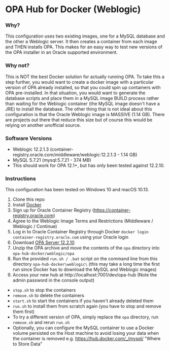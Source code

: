 # OPA Hub for Docker (Weblogic)

### Why?
This configuration uses two existing images, one for a MySQL database and the other a Weblogic server.  It then creates a container from each image and THEN installs OPA.  This makes for an easy way to test new versions of the OPA installer in an Oracle supported environment.

### Why not?
This is NOT the best Docker solution for actually running OPA.  To take this a step further, you would want to create a docker image with a particular version of OPA already installed, so that you could spin up containers with OPA pre-installed.  In that situation, you would want to generate the database scripts and place them in a MySQL image BUILD process rather than waiting for the Weblogic container (the MySQL image doesn't have a JRE) to install the database.  The other thing that is not ideal about this configuration is that the Oracle Weblogic image is MASSIVE (1.14 GB).  There are projects out there that reduce this size but of course this would be relying on another unofficial source.

### Software Versions
- Weblogic 12.2.1.3 (container-registry.oracle.com/middleware/weblogic:12.2.1.3 - 1.14 GB)
- MySQL 5.7.21 (mysql:5.7.21 - 374 MB)
- This should work for OPA 12.1+, but has only been tested against 12.2.10.

### Instructions
This configuration has been tested on Windows 10 and macOS 10.13.
1. Clone this repo
1. Install [Docker](https://www.docker.com/community-edition#/download)
1. Sign up for Oracle Container Registry (https://container-registry.oracle.com)
1. Agree to the Weblogic Image Terms and Restrictions (Middleware / Weblogic / Continue)
1. Log in to Oracle Container Registry through Docker `docker login container-registry.oracle.com` using your Oracle login
1. Download [OPA Server 12.2.10](http://www.oracle.com/technetwork/apps-tech/policy-automation/downloads/index.html)
1. Unzip the OPA archive and move the contents of the `opa` directory into `opa-hub-docker/weblogic/opa`
1. Run the provided `run.sh / .bat` script on the command line from this directory `opa-hub-docker\weblogic\` (this may take a long time the first run since Docker has to download the MySQL and Weblogic images)
1. Access your new hub at http://localhost:7001/dev/opa-hub (Note the admin password in the console output)

- `stop.sh` to stop the containers
- `remove.sh` to delete the containers
- `start.sh` to start the containers if you haven't already deleted them
- `run.sh` to install them from scratch again (you have to stop and remove them first)
- To try a different version of OPA, simply replace the `opa` directory, run `remove.sh` and rerun `run.sh`
- Optionally, you can configure the MySQL container to use a Docker volume persisted on the Host machine to avoid losing your data when the container is removed e.g. https://hub.docker.com/_/mysql/ "Where to Store Data"